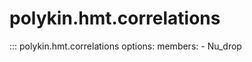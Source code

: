 # polykin.hmt.correlations

::: polykin.hmt.correlations
    options:
        members:
            - Nu_drop
